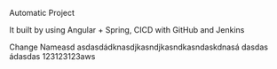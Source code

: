 Automatic Project

It built by using Angular + Spring, CICD with GitHub and Jenkins

Change Nameasd asdasdádknasdjkasndjkasndkasndaskdnasá dasdas ádasdas
123123123aws